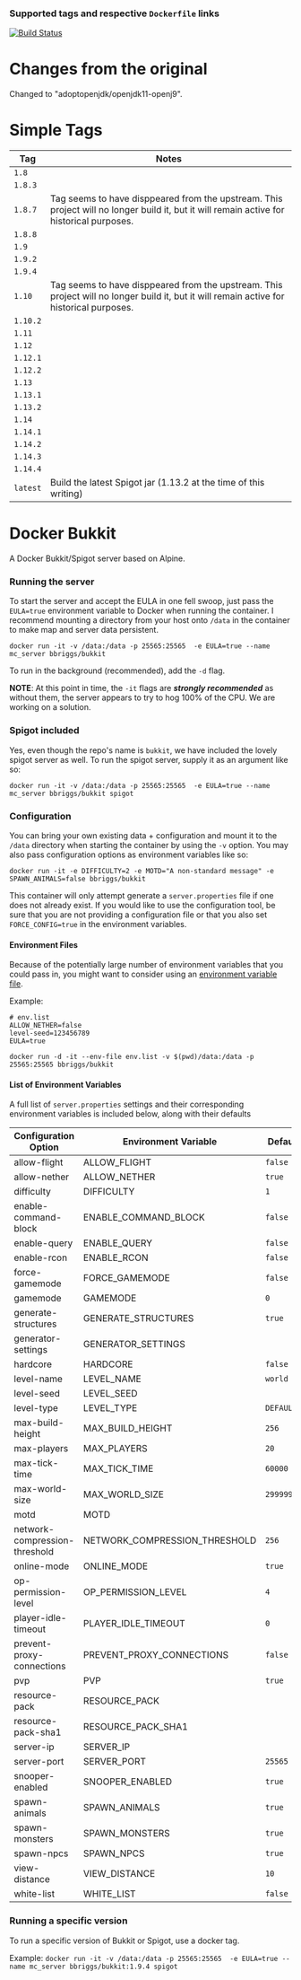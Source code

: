 ### Supported tags and respective `Dockerfile` links

[![Build Status](https://api.travis-ci.org/musemel/docker-bukkit.svg?branch=master)](https://travis-ci.org/musemel/docker-bukkit)

# Changes from the original
Changed to "adoptopenjdk/openjdk11-openj9".

# Simple Tags
| Tag      | Notes |
|----------|-------|
| `1.8`    |       |
| `1.8.3`  |       |
| `1.8.7`  | Tag seems to have disppeared from the upstream. This project will no longer build it, but it will remain active for historical purposes. |
| `1.8.8`  |       |
| `1.9`    |       |
| `1.9.2`  |       |
| `1.9.4`  |       |
| `1.10`   | Tag seems to have disppeared from the upstream. This project will no longer build it, but it will remain active for historical purposes. |
| `1.10.2` |       |
| `1.11`   |       |
| `1.12`   |       |
| `1.12.1` |       |
| `1.12.2` |       |
| `1.13`   |       |
| `1.13.1` |       |
| `1.13.2` |       |
| `1.14`   |       |
| `1.14.1` |       |
| `1.14.2` |       |
| `1.14.3` |       |
| `1.14.4` |       |
| `latest` | Build the latest Spigot jar (1.13.2 at the time of this writing) |

# Docker Bukkit

A Docker Bukkit/Spigot server based on Alpine.

### Running the server

To start the server and accept the EULA in one fell swoop, just pass the `EULA=true` environment variable to Docker when running the container. I recommend mounting a directory from your host onto `/data` in the container to make map and server data persistent.

`docker run -it -v /data:/data -p 25565:25565  -e EULA=true --name mc_server bbriggs/bukkit` 

To run in the background (recommended), add the `-d` flag.

**NOTE**: At this point in time, the `-it` flags are **_strongly recommended_** as without them, the server appears to try to hog 100% of the CPU. We are working on a solution.

### Spigot included

Yes, even though the repo's name is `bukkit`, we have included the lovely spigot server as well. To run the spigot server, supply it as an argument like so:

`docker run -it -v /data:/data -p 25565:25565  -e EULA=true --name mc_server bbriggs/bukkit spigot` 

### Configuration

You can bring your own existing data + configuration and mount it to the `/data` directory when starting the container by using the `-v` option. You may also pass configuration options as environment variables like so:

`docker run -it -e DIFFICULTY=2 -e MOTD="A non-standard message" -e SPAWN_ANIMALS=false bbriggs/bukkit`

This container will only attempt generate a `server.properties` file if one does not already exist. If you would like to use the configuration tool, be sure that you are not providing a configuration file or that you also set `FORCE_CONFIG=true` in the environment variables.

#### Environment Files

Because of the potentially large number of environment variables that you could pass in, you might want to consider using an [environment variable file](https://docs.docker.com/engine/reference/commandline/run/#set-environment-variables--e---env---env-file). 

Example:
```
# env.list
ALLOW_NETHER=false
level-seed=123456789
EULA=true
```

`docker run -d -it --env-file env.list -v $(pwd)/data:/data -p 25565:25565 bbriggs/bukkit`

#### List of Environment Variables

A full list of `server.properties` settings and their corresponding environment variables is included below, along with their defaults

| Configuration Option          | Environment Variable          | Default                                                          |
| ------------------------------|-------------------------------|------------------------------------------------------------------|
| allow-flight                  | ALLOW_FLIGHT                  | `false`                                                          |
| allow-nether                  | ALLOW_NETHER                  | `true`                                                           |
| difficulty                    | DIFFICULTY                    | `1`                                                              |
| enable-command-block          | ENABLE_COMMAND_BLOCK          | `false`                                                          |
| enable-query                  | ENABLE_QUERY                  | `false`                                                          |
| enable-rcon                   | ENABLE_RCON                   | `false`                                                          |
| force-gamemode                | FORCE_GAMEMODE                | `false`                                                          |
| gamemode                      | GAMEMODE                      | `0`                                                              |
| generate-structures           | GENERATE_STRUCTURES           | `true`                                                           |
| generator-settings            | GENERATOR_SETTINGS            |                                                                  |
| hardcore                      | HARDCORE                      | `false`                                                          |
| level-name                    | LEVEL_NAME                    | `world`                                                          |
| level-seed                    | LEVEL_SEED                    |                                                                  |
| level-type                    | LEVEL_TYPE                    | `DEFAULT`                                                        |
| max-build-height              | MAX_BUILD_HEIGHT              |  `256`                                                           |
| max-players                   | MAX_PLAYERS                   | `20`                                                             |
| max-tick-time                 | MAX_TICK_TIME                 | `60000`                                                          |
| max-world-size                | MAX_WORLD_SIZE                | `29999984`                                                       |
| motd                          | MOTD|                         | `"A Minecraft server powered by Docker (image: bbriggs/bukkit)"` |
| network-compression-threshold | NETWORK_COMPRESSION_THRESHOLD | `256`                                                            |
| online-mode                   | ONLINE_MODE                   | `true`                                                           |
| op-permission-level           | OP_PERMISSION_LEVEL           | `4`                                                              |
| player-idle-timeout           | PLAYER_IDLE_TIMEOUT           | `0`                                                              |
| prevent-proxy-connections     | PREVENT_PROXY_CONNECTIONS     | `false`                                                          |
| pvp                           | PVP                           | `true`                                                           |
| resource-pack                 | RESOURCE_PACK                 |                                                                  |
| resource-pack-sha1            | RESOURCE_PACK_SHA1            |                                                                  |
| server-ip                     | SERVER_IP                     |                                                                  |
| server-port                   | SERVER_PORT                   | `25565`                                                          | 
| snooper-enabled               | SNOOPER_ENABLED               | `true`                                                           |
| spawn-animals                 | SPAWN_ANIMALS                 | `true`                                                           |
| spawn-monsters                | SPAWN_MONSTERS                | `true`                                                           |
| spawn-npcs                    | SPAWN_NPCS                    | `true`                                                           |
| view-distance                 | VIEW_DISTANCE                 | `10`                                                             |
| white-list                    | WHITE_LIST                    | `false`                                                          |


### Running a specific version

To run a specific version of Bukkit or Spigot, use a docker tag. 

Example:
`docker run -it -v /data:/data -p 25565:25565  -e EULA=true --name mc_server bbriggs/bukkit:1.9.4 spigot` 
